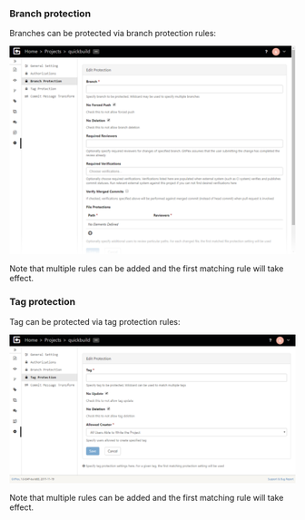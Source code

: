 ### Branch protection

Branches can be protected via branch protection rules:

![branch-protection.png](images/branch-protection.png)

Note that multiple rules can be added and the first matching rule will take effect. 

### Tag protection

Tag can be protected via tag protection rules:

![tag-protection.png](images/tag-protection.png)

Note that multiple rules can be added and the first matching rule will take effect.
